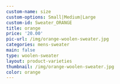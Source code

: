 ```yaml
---
custom-name: size
custom-options: Small|Medium|Large
custom-id: Sweater_ORANGE
title: orange
price: '20.00'
pic-url: /img/orange-woolen-sweater.jpg
categories: mens-sweater
main: false
type: woolen-sweater
layout: product-varieties
thumbnail: /img/orange-woolen-sweater.jpg
color: orange
---
```

